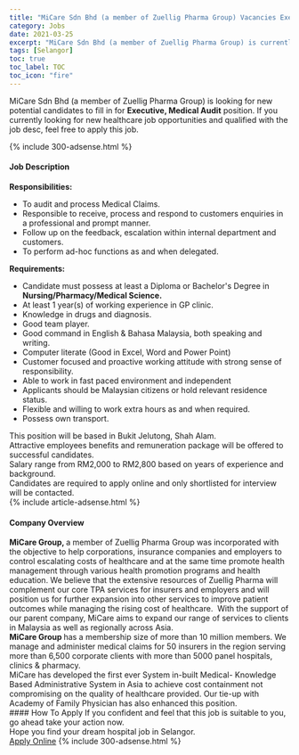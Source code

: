 ```yaml
---
title: "MiCare Sdn Bhd (a member of Zuellig Pharma Group) Vacancies Executive, Medical Audit" 
category: Jobs 
date: 2021-03-25 
excerpt: "MiCare Sdn Bhd (a member of Zuellig Pharma Group) is currently looking for suitable person to fill in the Executive, Medical Audit which positioned at Selangor" 
tags: [Selangor] 
toc: true 
toc_label: TOC 
toc_icon: "fire" 
--- 
```


<p>MiCare Sdn Bhd (a member of Zuellig Pharma Group) is looking for new potential candidates to fill in for <b>Executive, Medical Audit</b> position. If you currently looking for new healthcare job opportunities and qualified with the job desc, feel free to apply this job.
</p>{% include 300-adsense.html %} 
<div><div><h4>Job Description</h4></div><div><div><span><div><div><strong>Responsibilities:</strong></div><ul><li>To audit and process Medical Claims.</li><li>Responsible to receive, process and respond to customers enquiries in a professional and prompt manner.</li><li>Follow up on the feedback, escalation within internal department and customers.</li><li>To perform ad-hoc functions as and when delegated.</li></ul><div><strong>Requirements:</strong></div><ul><li>Candidate must possess at least a Diploma or Bachelor's Degree in <strong>Nursing/Pharmacy/Medical Science.</strong></li><li>At least 1 year(s) of working experience in GP clinic.</li><li>Knowledge in drugs and diagnosis.</li><li>Good team player.</li><li>Good command in English &amp; Bahasa Malaysia, both speaking and writing.</li><li>Computer literate (Good in Excel, Word and Power Point)</li><li>Customer focused and proactive working attitude with strong sense of responsibility.</li><li>Able to work in fast paced environment and independent</li><li>Applicants should be Malaysian citizens or hold relevant residence status.</li><li>Flexible and willing to work extra hours as and when required.</li><li>Possess own transport.</li></ul><div>This position will be based in Bukit Jelutong, Shah Alam.</div><div>Attractive employees benefits and remuneration package will be offered to successful candidates.</div><div>Salary range from RM2,000 to RM2,800 based on years of experience and background.</div><div>Candidates are required to apply online and only shortlisted for interview will be contacted.</div></div></span></div></div></div> 
{% include article-adsense.html %} 
<div><div><h4>Company Overview</h4></div><div><div><span><div><div>
<div>
<strong>MiCare Group, </strong>a member of Zuellig Pharma Group was incorporated with the objective to help corporations, insurance companies and employers to control escalating costs of healthcare and at the same time promote health management through various health promotion programs and health education. We believe that the extensive resources of Zuellig Pharma will complement our core TPA services for insurers and employers and will position us for further expansion into other services to improve patient outcomes while managing the rising cost of healthcare.&#160; With the support of our parent company, MiCare aims to expand our range of services to clients in Malaysia as well as regionally across Asia.</div>
<div>
<strong>MiCare Group </strong>has a membership size of more than 10 million members. We manage and administer medical claims for 50 insurers in the region serving more than 6,500 corporate clients with more than 5000 panel hospitals, clinics &amp; pharmacy.<br>
		MiCare has developed the first ever System in-built Medical- Knowledge Based Administrative System in Asia to achieve cost containment not compromising on the quality of healthcare provided. Our tie-up with Academy of Family Physician has also enhanced this position.</div>
</div></div></span></div></div></div> 
#### How To Apply 
If you confident and feel that this job is suitable to you, go ahead take your action now. <br/> 
Hope you find your dream hospital job in Selangor. <br/> 
<a href="https://www.jobstreet.com.my/en/job/executive-medical-audit-4517050?jobId=jobstreet-my-job-4517050" class="btn btn--warning" target="_blank" rel="nofollow noopenner">Apply Online</a> 
{% include 300-adsense.html %} 